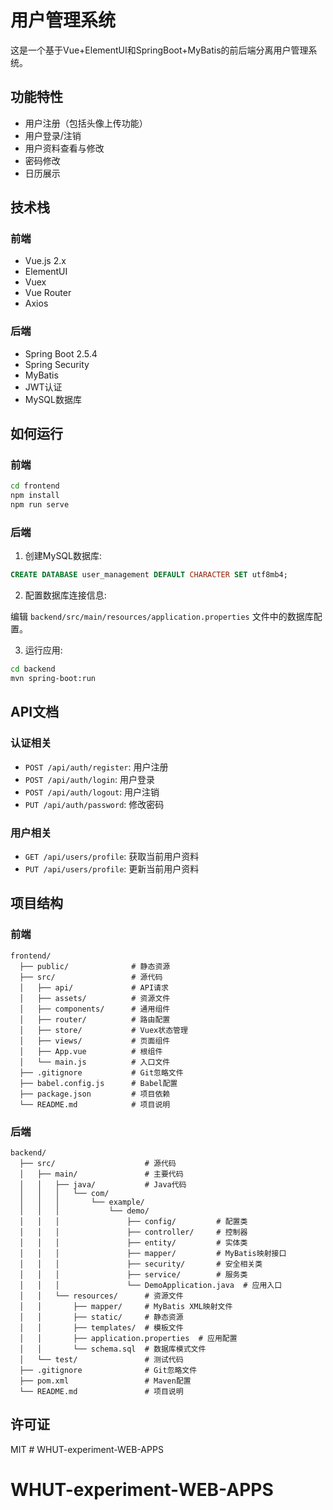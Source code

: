 # 用户管理系统

这是一个基于Vue+ElementUI和SpringBoot+MyBatis的前后端分离用户管理系统。

## 功能特性

- 用户注册（包括头像上传功能）
- 用户登录/注销
- 用户资料查看与修改
- 密码修改
- 日历展示

## 技术栈

### 前端
- Vue.js 2.x
- ElementUI
- Vuex
- Vue Router
- Axios

### 后端
- Spring Boot 2.5.4
- Spring Security
- MyBatis
- JWT认证
- MySQL数据库

## 如何运行

### 前端

```bash
cd frontend
npm install
npm run serve
```

### 后端

1. 创建MySQL数据库:

```sql
CREATE DATABASE user_management DEFAULT CHARACTER SET utf8mb4;
```

2. 配置数据库连接信息:

编辑 `backend/src/main/resources/application.properties` 文件中的数据库配置。

3. 运行应用:

```bash
cd backend
mvn spring-boot:run
```

## API文档

### 认证相关

- `POST /api/auth/register`: 用户注册
- `POST /api/auth/login`: 用户登录
- `POST /api/auth/logout`: 用户注销
- `PUT /api/auth/password`: 修改密码

### 用户相关

- `GET /api/users/profile`: 获取当前用户资料
- `PUT /api/users/profile`: 更新当前用户资料

## 项目结构

### 前端

```
frontend/
  ├── public/              # 静态资源
  ├── src/                 # 源代码
  │   ├── api/             # API请求
  │   ├── assets/          # 资源文件
  │   ├── components/      # 通用组件
  │   ├── router/          # 路由配置
  │   ├── store/           # Vuex状态管理
  │   ├── views/           # 页面组件
  │   ├── App.vue          # 根组件
  │   └── main.js          # 入口文件
  ├── .gitignore           # Git忽略文件
  ├── babel.config.js      # Babel配置
  ├── package.json         # 项目依赖
  └── README.md            # 项目说明
```

### 后端

```
backend/
  ├── src/                    # 源代码
  │   ├── main/               # 主要代码
  │   │   ├── java/           # Java代码
  │   │   │   └── com/
  │   │   │       └── example/
  │   │   │           └── demo/
  │   │   │               ├── config/         # 配置类
  │   │   │               ├── controller/     # 控制器
  │   │   │               ├── entity/         # 实体类
  │   │   │               ├── mapper/         # MyBatis映射接口
  │   │   │               ├── security/       # 安全相关类
  │   │   │               ├── service/        # 服务类
  │   │   │               └── DemoApplication.java  # 应用入口
  │   │   └── resources/      # 资源文件
  │   │       ├── mapper/     # MyBatis XML映射文件
  │   │       ├── static/     # 静态资源
  │   │       ├── templates/  # 模板文件
  │   │       ├── application.properties  # 应用配置
  │   │       └── schema.sql  # 数据库模式文件
  │   └── test/               # 测试代码
  ├── .gitignore              # Git忽略文件
  ├── pom.xml                 # Maven配置
  └── README.md               # 项目说明
```

## 许可证

MIT # WHUT-experiment-WEB-APPS
# WHUT-experiment-WEB-APPS
